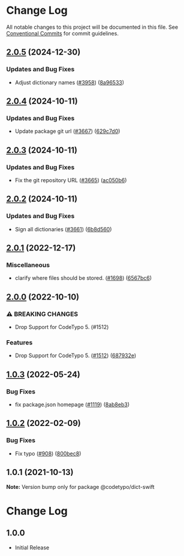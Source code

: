 # Change Log

All notable changes to this project will be documented in this file.
See [Conventional Commits](https://conventionalcommits.org) for commit guidelines.

## [2.0.5](https://github.com/khulnasoft/codetypo/compare/@codetypo/dict-swift@2.0.4...@codetypo/dict-swift@2.0.5) (2024-12-30)


### Updates and Bug Fixes

* Adjust dictionary names ([#3958](https://github.com/khulnasoft/codetypo/issues/3958)) ([8a96533](https://github.com/khulnasoft/codetypo/commit/8a96533bec21280103740868b81559437c413501))

## [2.0.4](https://github.com/khulnasoft/codetypo/compare/@codetypo/dict-swift@2.0.3...@codetypo/dict-swift@2.0.4) (2024-10-11)


### Updates and Bug Fixes

* Update package git url ([#3667](https://github.com/khulnasoft/codetypo/issues/3667)) ([629c7d0](https://github.com/khulnasoft/codetypo/commit/629c7d0a5e1bacad1d3874b1f8372edc3494ef97))

## [2.0.3](https://github.com/khulnasoft/codetypo/compare/@codetypo/dict-swift@2.0.2...@codetypo/dict-swift@2.0.3) (2024-10-11)


### Updates and Bug Fixes

* Fix the git repository URL ([#3665](https://github.com/khulnasoft/codetypo/issues/3665)) ([ac050b6](https://github.com/khulnasoft/codetypo/commit/ac050b697d57820109995e92fac5ccc32ced1723))

## [2.0.2](https://github.com/khulnasoft/codetypo/compare/@codetypo/dict-swift@2.0.1...@codetypo/dict-swift@2.0.2) (2024-10-11)


### Updates and Bug Fixes

* Sign all dictionaries ([#3661](https://github.com/khulnasoft/codetypo/issues/3661)) ([6b8d560](https://github.com/khulnasoft/codetypo/commit/6b8d560cf51a593458ce42bca415859f872cfc97))

## [2.0.1](https://github.com/khulnasoft/codetypo/compare/@codetypo/dict-swift@2.0.0...@codetypo/dict-swift@2.0.1) (2022-12-17)


### Miscellaneous

* clarify where files should be stored. ([#1698](https://github.com/khulnasoft/codetypo/issues/1698)) ([6567bc6](https://github.com/khulnasoft/codetypo/commit/6567bc62130404cb32945bdcc3bf07316c839396))

## [2.0.0](https://github.com/khulnasoft/codetypo/compare/@codetypo/dict-swift@1.0.3...@codetypo/dict-swift@2.0.0) (2022-10-10)


### ⚠ BREAKING CHANGES

* Drop Support for CodeTypo 5. (#1512)

### Features

* Drop Support for CodeTypo 5. ([#1512](https://github.com/khulnasoft/codetypo/issues/1512)) ([687932e](https://github.com/khulnasoft/codetypo/commit/687932e187e4bce87d7904e3a2e53dd6de6ac372))

## [1.0.3](https://github.com/khulnasoft/codetypo/compare/@codetypo/dict-swift@1.0.2...@codetypo/dict-swift@1.0.3) (2022-05-24)


### Bug Fixes

* fix package.json homepage ([#1119](https://github.com/khulnasoft/codetypo/issues/1119)) ([8ab8eb3](https://github.com/khulnasoft/codetypo/commit/8ab8eb3733b7b9c783b5d93fdeff4d4ca739e8f4))





## [1.0.2](https://github.com/khulnasoft/codetypo/compare/@codetypo/dict-swift@1.0.1...@codetypo/dict-swift@1.0.2) (2022-02-09)


### Bug Fixes

* Fix typo ([#908](https://github.com/khulnasoft/codetypo/issues/908)) ([800bec8](https://github.com/khulnasoft/codetypo/commit/800bec814558a84b3294d2fc2b37ec170686ac6a))





## 1.0.1 (2021-10-13)

**Note:** Version bump only for package @codetypo/dict-swift





# Change Log

## 1.0.0

- Initial Release
